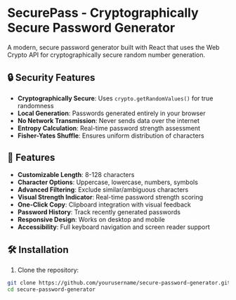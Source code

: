 # SecurePass - Cryptographically Secure Password Generator

A modern, secure password generator built with React that uses the Web Crypto API for cryptographically secure random number generation.

## 🔒 Security Features

- **Cryptographically Secure**: Uses `crypto.getRandomValues()` for true randomness
- **Local Generation**: Passwords generated entirely in your browser
- **No Network Transmission**: Never sends data over the internet
- **Entropy Calculation**: Real-time password strength assessment
- **Fisher-Yates Shuffle**: Ensures uniform distribution of characters

## 🚀 Features

- **Customizable Length**: 8-128 characters
- **Character Options**: Uppercase, lowercase, numbers, symbols
- **Advanced Filtering**: Exclude similar/ambiguous characters
- **Visual Strength Indicator**: Real-time password strength scoring
- **One-Click Copy**: Clipboard integration with visual feedback
- **Password History**: Track recently generated passwords
- **Responsive Design**: Works on desktop and mobile
- **Accessibility**: Full keyboard navigation and screen reader support

## 🛠 Installation

1. Clone the repository:
```bash
git clone https://github.com/yourusername/secure-password-generator.git
cd secure-password-generator
